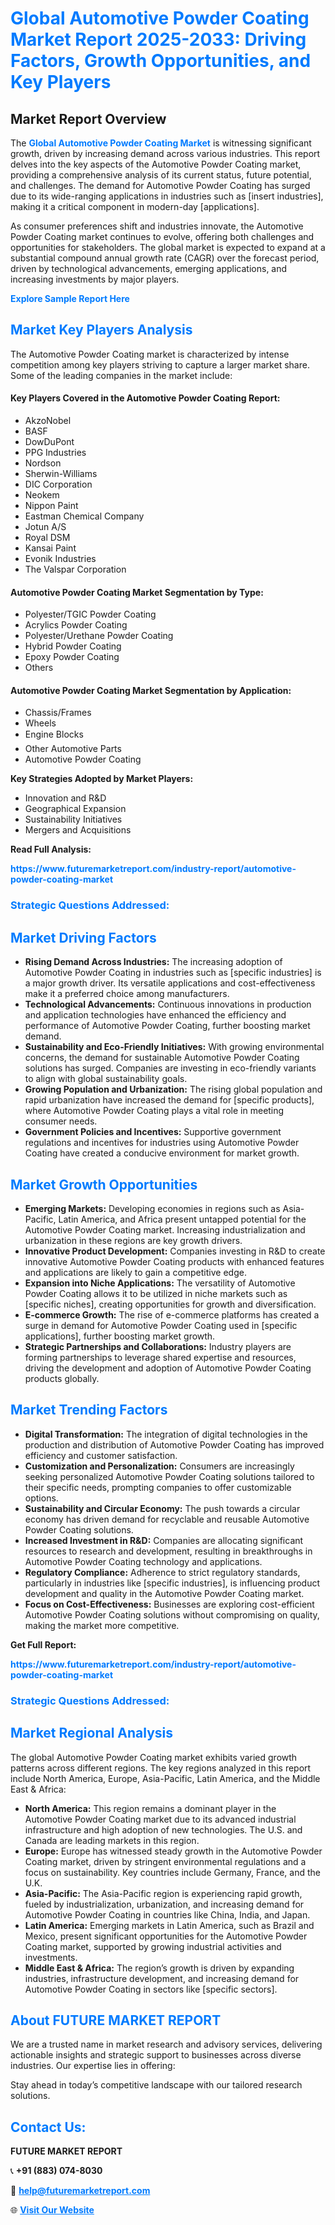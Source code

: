 <h1 style="color: #007BFF;">Global Automotive Powder Coating Market Report 2025-2033: Driving Factors, Growth Opportunities, and Key Players</h1>

<section id="overview">
<h2>Market Report Overview</h2>
<p>The <a href="https://www.futuremarketreport.com/industry-report/automotive-powder-coating-market" style="color: #007BFF; text-decoration: none;"><strong>Global Automotive Powder Coating Market</strong></a> is witnessing significant growth, driven by increasing demand across various industries. This report delves into the key aspects of the Automotive Powder Coating market, providing a comprehensive analysis of its current status, future potential, and challenges. The demand for Automotive Powder Coating has surged due to its wide-ranging applications in industries such as [insert industries], making it a critical component in modern-day [applications].</p>
<p>As consumer preferences shift and industries innovate, the Automotive Powder Coating market continues to evolve, offering both challenges and opportunities for stakeholders. The global market is expected to expand at a substantial compound annual growth rate (CAGR) over the forecast period, driven by technological advancements, emerging applications, and increasing investments by major players.</p>
</section>

<section id="overview">
<p><a href="https://www.futuremarketreport.com/request-sample/reportId=126565" style="color: #007BFF; text-decoration: none;"><strong>Explore Sample Report Here</strong></a></p>
</section>

<section id="key-players">
<h2 style="color: #007BFF;">Market Key Players Analysis</h2>
<p>The Automotive Powder Coating market is characterized by intense competition among key players striving to capture a larger market share. Some of the leading companies in the market include:</p>
<h4>Key Players Covered in the Automotive Powder Coating Report:</h4>
<ul><li>AkzoNobel</li><li>BASF</li><li>DowDuPont</li><li>PPG Industries</li><li>Nordson</li><li>Sherwin-Williams</li><li>DIC Corporation</li><li>Neokem</li><li>Nippon Paint</li><li>Eastman Chemical Company</li><li>Jotun A/S</li><li>Royal DSM</li><li>Kansai Paint</li><li>Evonik Industries</li><li>The Valspar Corporation</li></ul>
<h4>Automotive Powder Coating Market Segmentation by Type:</h4>
<ul><li>Polyester/TGIC Powder Coating</li><li>Acrylics Powder Coating</li><li>Polyester/Urethane Powder Coating</li><li>Hybrid Powder Coating</li><li>Epoxy Powder Coating</li><li>Others</li></ul>

<h4>Automotive Powder Coating Market Segmentation by Application:</h4>
<ul><li>Chassis/Frames</li><li>Wheels</li><li>Engine Blocks</li><li>Other Automotive Parts</li><li>Automotive Powder Coating</li></ul>
<p><strong>Key Strategies Adopted by Market Players:</strong></p>
<ul>
<li>Innovation and R&D</li>
<li>Geographical Expansion</li>
<li>Sustainability Initiatives</li>
<li>Mergers and Acquisitions</li>
</ul>
</section>

<section>
<p><strong>Read Full Analysis: </strong></p><a href="https://www.futuremarketreport.com/industry-report/automotive-powder-coating-market" style="color: #007BFF; text-decoration: none;"><strong>https://www.futuremarketreport.com/industry-report/automotive-powder-coating-market</strong></a>
<h3 style="color: #007BFF;">Strategic Questions Addressed:</h3>
</section>

<section id="driving-factors">
<h2 style="color: #007BFF;">Market Driving Factors</h2>
<ul>
<li><strong>Rising Demand Across Industries:</strong> The increasing adoption of Automotive Powder Coating in industries such as [specific industries] is a major growth driver. Its versatile applications and cost-effectiveness make it a preferred choice among manufacturers.</li>
<li><strong>Technological Advancements:</strong> Continuous innovations in production and application technologies have enhanced the efficiency and performance of Automotive Powder Coating, further boosting market demand.</li>
<li><strong>Sustainability and Eco-Friendly Initiatives:</strong> With growing environmental concerns, the demand for sustainable Automotive Powder Coating solutions has surged. Companies are investing in eco-friendly variants to align with global sustainability goals.</li>
<li><strong>Growing Population and Urbanization:</strong> The rising global population and rapid urbanization have increased the demand for [specific products], where Automotive Powder Coating plays a vital role in meeting consumer needs.</li>
<li><strong>Government Policies and Incentives:</strong> Supportive government regulations and incentives for industries using Automotive Powder Coating have created a conducive environment for market growth.</li>
</ul>
</section>

<section id="growth-opportunities">
<h2 style="color: #007BFF;">Market Growth Opportunities</h2>
<ul>
<li><strong>Emerging Markets:</strong> Developing economies in regions such as Asia-Pacific, Latin America, and Africa present untapped potential for the Automotive Powder Coating market. Increasing industrialization and urbanization in these regions are key growth drivers.</li>
<li><strong>Innovative Product Development:</strong> Companies investing in R&D to create innovative Automotive Powder Coating products with enhanced features and applications are likely to gain a competitive edge.</li>
<li><strong>Expansion into Niche Applications:</strong> The versatility of Automotive Powder Coating allows it to be utilized in niche markets such as [specific niches], creating opportunities for growth and diversification.</li>
<li><strong>E-commerce Growth:</strong> The rise of e-commerce platforms has created a surge in demand for Automotive Powder Coating used in [specific applications], further boosting market growth.</li>
<li><strong>Strategic Partnerships and Collaborations:</strong> Industry players are forming partnerships to leverage shared expertise and resources, driving the development and adoption of Automotive Powder Coating products globally.</li>
</ul>
</section>

<section id="trending-factors">
<h2 style="color: #007BFF;">Market Trending Factors</h2>
<ul>
<li><strong>Digital Transformation:</strong> The integration of digital technologies in the production and distribution of Automotive Powder Coating has improved efficiency and customer satisfaction.</li>
<li><strong>Customization and Personalization:</strong> Consumers are increasingly seeking personalized Automotive Powder Coating solutions tailored to their specific needs, prompting companies to offer customizable options.</li>
<li><strong>Sustainability and Circular Economy:</strong> The push towards a circular economy has driven demand for recyclable and reusable Automotive Powder Coating solutions.</li>
<li><strong>Increased Investment in R&D:</strong> Companies are allocating significant resources to research and development, resulting in breakthroughs in Automotive Powder Coating technology and applications.</li>
<li><strong>Regulatory Compliance:</strong> Adherence to strict regulatory standards, particularly in industries like [specific industries], is influencing product development and quality in the Automotive Powder Coating market.</li>
<li><strong>Focus on Cost-Effectiveness:</strong> Businesses are exploring cost-efficient Automotive Powder Coating solutions without compromising on quality, making the market more competitive.</li>
</ul>
</section>

<section>
<p><strong>Get Full Report: </strong></p><a href="https://www.futuremarketreport.com/industry-report/automotive-powder-coating-market" style="color: #007BFF; text-decoration: none;"><strong>https://www.futuremarketreport.com/industry-report/automotive-powder-coating-market</strong></a>
<h3 style="color: #007BFF;">Strategic Questions Addressed:</h3>
</section>


<section id="regional-analysis">
<h2 style="color: #007BFF;">Market Regional Analysis</h2>
<p>The global Automotive Powder Coating market exhibits varied growth patterns across different regions. The key regions analyzed in this report include North America, Europe, Asia-Pacific, Latin America, and the Middle East & Africa:</p>
<ul>
<li><strong>North America:</strong> This region remains a dominant player in the Automotive Powder Coating market due to its advanced industrial infrastructure and high adoption of new technologies. The U.S. and Canada are leading markets in this region.</li>
<li><strong>Europe:</strong> Europe has witnessed steady growth in the Automotive Powder Coating market, driven by stringent environmental regulations and a focus on sustainability. Key countries include Germany, France, and the U.K.</li>
<li><strong>Asia-Pacific:</strong> The Asia-Pacific region is experiencing rapid growth, fueled by industrialization, urbanization, and increasing demand for Automotive Powder Coating in countries like China, India, and Japan.</li>
<li><strong>Latin America:</strong> Emerging markets in Latin America, such as Brazil and Mexico, present significant opportunities for the Automotive Powder Coating market, supported by growing industrial activities and investments.</li>
<li><strong>Middle East & Africa:</strong> The region’s growth is driven by expanding industries, infrastructure development, and increasing demand for Automotive Powder Coating in sectors like [specific sectors].</li>
</ul>
</section>

<footer>
<h2 style="color: #007BFF;">About FUTURE MARKET REPORT</h2>
<p>We are a trusted name in market research and advisory services, delivering actionable insights and strategic support to businesses across diverse industries. Our expertise lies in offering:</p>

<p>Stay ahead in today’s competitive landscape with our tailored research solutions.</p>

<h2 style="color: #007BFF;">Contact Us:</h2>
<p><strong>FUTURE MARKET REPORT</strong></p>
<p>📞 <strong>+91 (883) 074-8030</strong></p>
<p>📧 <strong><a href="mailto:help@futuremarketreport.com" style="color: #007BFF;">help@futuremarketreport.com</a></strong></p>
<p>🌐 <strong><a href="https://www.futuremarketreport.com/" style="color: #007BFF;">Visit Our Website</a></strong></p>
</footer>